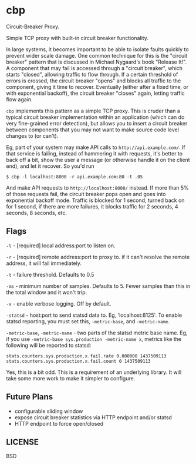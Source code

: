 # cbp

Circuit-Breaker Proxy.

Simple TCP proxy with built-in circuit breaker functionality.

In large systems, it becomes important to be able to isolate faults
quickly to prevent wider scale damage. One common technique for this
is the "circuit breaker" pattern that is discussed in Michael
Nygaard's book "Release It!". A component that may fail is accessed
through a "circuit breaker", which starts "closed", allowing traffic
to flow through. If a certain threshold of errors is crossed, the
circuit breaker "opens" and blocks all traffic to the component,
giving it time to recover. Eventually (either after a fixed time, or
with exponential backoff), the circuit breaker "closes" again, letting
traffic flow again.

`cbp` implements this pattern as a simple TCP proxy. This is cruder
than a typical circuit breaker implementation within an application
(which can do very fine-grained error detection), but allows you to
insert a circuit breaker between components that you may not want to
make source code level changes to (or can't).

Eg, part of your system may make API calls to
`http://api.example.com/`. If that service is failing, instead of
hammering it with requests, it's better to back off a bit, show the
user a message (or otherwise handle it on the client end), and let it
recover. So you'd run

    $ cbp -l localhost:8000 -r api.example.com:80 -t .05

And make API requests to `http://localhost:8000/` instead. If more
than 5% of those requests fail, the circuit breaker pops open and goes
into exponential backoff mode. Traffic is blocked for 1 second, turned
back on for 1 second, if there are more failures, it blocks traffic
for 2 seconds, 4 seconds, 8 seconds, etc.

## Flags

`-l` - [required] local address:port to listen on.

`-r` - [required] remote address:port to proxy to. if it can't resolve
the remote address, it will fail immediately.

`-t` - failure threshold. Defaults to 0.5

`-ms` - minimum number of samples. Defaults to 5. Fewer samples than
        this in the total window and it won't trip.

`-v` - enable verbose logging. Off by default.

`-statsd` - host:port to send statsd data to. Eg, 'localhost:8125'. To
enable statsd reporting, you must set this, `-metric-base`, and `-metric-name`.

`-metric-base`, `-metric-name` - two parts of the statsd metric base
name. Eg, if you use `-metric-base sys.production -metric-name x`,
metrics like the following will be reported to statsd:

```
stats.counters.sys.production.x.fail.rate 0.000000 1437509113
stats.counters.sys.production.x.fail.count 0 1437509113
```

Yes, this is a bit odd. This is a requirement of an underlying
library. It will take some more work to make it simpler to configure.


## Future Plans

* configurable sliding window
* expose circuit breaker statistics via HTTP endpoint and/or statsd
* HTTP endpoint to force open/closed

## LICENSE

BSD
